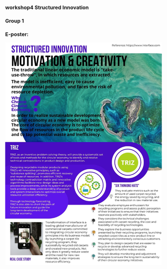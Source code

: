 ### workshop4 Structured Innovation
### Group 1

### E-poster:
![image text](https://github.com/DurhackDa/workshop4_group1/blob/main/Poster%20Format/Motivation%20%26%20Creativity.jpg)
